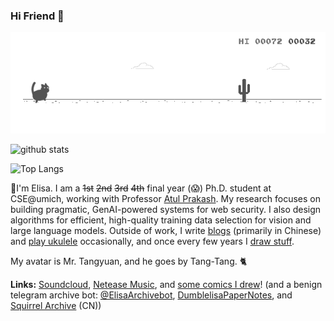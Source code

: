 ### Hi Friend 👋

<!--
**eltsai/eltsai** is a ✨ _special_ ✨ repository because its `README.md` (this file) appears on your GitHub profile.

Here are some ideas to get you started:

- 🔭 I’m currently working on ...
- 🌱 I’m currently learning ...
- 👯 I’m looking to collaborate on ...
- 🤔 I’m looking for help with ...
- 💬 Ask me about ...
- 📫 How to reach me: ...
- 😄 Pronouns: ...
- ⚡ Fun fact: ...
-->

[![cat-rex](https://github.com/eltsai/eltsai/raw/master/assets/cat-rex.gif)](http://home.ustc.edu.cn/~elisa/)

![github stats](https://github-readme-stats.vercel.app/api?username=eltsai&count_private=true&show_icons=true)



![Top Langs](https://github-readme-stats.vercel.app/api/top-langs/?username=eltsai&hide=javascript,html,css)



🌱I'm Elisa. I am a ~~1st~~ ~~2nd~~ ~~3rd~~ ~~4th~~ final year (😱) Ph.D. student at CSE@umich, working with Professor [Atul Prakash](https://web.eecs.umich.edu/~aprakash/). My research focuses on building pragmatic, GenAI-powered systems for web security. I also design algorithms for efficient, high-quality training data selection for vision and large language models. Outside of work, I write [blogs](https://etsai.site/) (primarily in Chinese) and [play ukulele](https://soundcloud.com/elisastayshere) occasionally, and once every few years I [draw stuff](https://etsai.site/tags/comics/).


My avatar is Mr. Tangyuan, and he goes by Tang-Tang. 🐈

**Links:** [Soundcloud](https://soundcloud.com/elisastayshere), [Netease Music](https://music.163.com/#/artist?id=12158117), and [some comics I drew](https://etsai.site/tags/comics/)! (and a benign telegram archive bot: [@ElisaArchivebot](https://t.me/ElisaArchivebot), [DumblelisaPaperNotes](https://t.me/dumblelisapapernotes), and [Squirrel Archive](https://t.me/SquirrelArchive) (CN))









